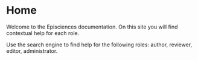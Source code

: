 # Home

   Welcome to the Episciences documentation. On this site you will find contextual help for each role.

   Use the search engine to find help for the following roles: author, reviewer, editor, administrator.



